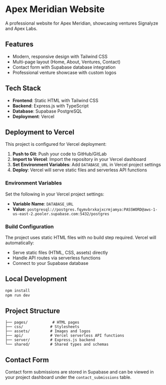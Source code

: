 # Apex Meridian Website

A professional website for Apex Meridian, showcasing ventures Signalyze and Apex Labs.

## Features

- Modern, responsive design with Tailwind CSS
- Multi-page layout (Home, About, Ventures, Contact)
- Contact form with Supabase database integration
- Professional venture showcase with custom logos

## Tech Stack

- **Frontend**: Static HTML with Tailwind CSS
- **Backend**: Express.js with TypeScript
- **Database**: Supabase PostgreSQL
- **Deployment**: Vercel

## Deployment to Vercel

This project is configured for Vercel deployment:

1. **Push to Git**: Push your code to GitHub/GitLab
2. **Import to Vercel**: Import the repository in your Vercel dashboard  
3. **Set Environment Variables**: Add `DATABASE_URL` in Vercel project settings
4. **Deploy**: Vercel will serve static files and serverless API functions

### Environment Variables

Set the following in your Vercel project settings:

- **Variable Name**: `DATABASE_URL`
- **Value**: `postgresql://postgres.fqymvbrxkajxcrmjamya:PASSWORD@aws-1-us-east-2.pooler.supabase.com:5432/postgres`

### Build Configuration

The project uses static HTML files with no build step required. Vercel will automatically:
- Serve static files (HTML, CSS, assets) directly
- Handle API routes via serverless functions
- Connect to your Supabase database

## Local Development

```bash
npm install
npm run dev
```

## Project Structure

```
├── pages/           # HTML pages
├── css/            # Stylesheets
├── assets/         # Images and logos
├── api/            # Vercel serverless API functions
├── server/         # Express.js backend
└── shared/         # Shared types and schemas
```

## Contact Form

Contact form submissions are stored in Supabase and can be viewed in your project dashboard under the `contact_submissions` table.